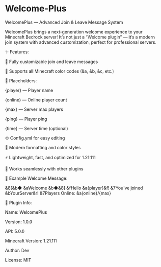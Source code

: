 # Welcome-Plus
WelcomePlus — Advanced Join &amp; Leave Message System

WelcomePlus brings a next-generation welcome experience to your Minecraft Bedrock server!
It’s not just a “Welcome plugin” — it’s a modern join system with advanced customization, perfect for professional servers.

✨ Features:

💬 Fully customizable join and leave messages

🎨 Supports all Minecraft color codes (&a, &b, &c, etc.)

🧩 Placeholders:

{player} — Player name

{online} — Online player count

{max} — Server max players

{ping} — Player ping

{time} — Server time (optional)


⚙️ Config.yml for easy editing

🌈 Modern formatting and color styles

⚡ Lightweight, fast, and optimized for 1.21.111

🧠 Works seamlessly with other plugins


🧾 Example Welcome Message:

&8[&b◆ &aWelcome &b◆&8]
&fHello &a{player}&f! &7You’ve joined &bYourServer&r!
&7Players Online: &a{online}/{max}

📁 Plugin Info:

Name: WelcomePlus

Version: 1.0.0

API: 5.0.0

Minecraft Version: 1.21.111

Author: Dev

License: MIT
